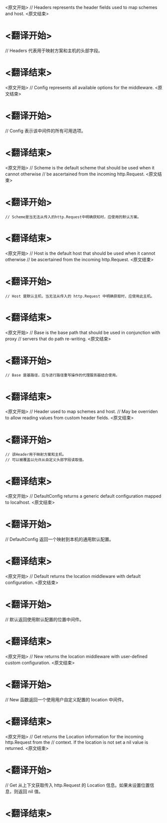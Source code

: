 
<原文开始>
// Headers represents the header fields used to map schemes and host.
<原文结束>

# <翻译开始>
// Headers 代表用于映射方案和主机的头部字段。
# <翻译结束>


<原文开始>
// Config represents all available options for the middleware.
<原文结束>

# <翻译开始>
// Config 表示该中间件的所有可用选项。
# <翻译结束>


<原文开始>
	// Scheme is the default scheme that should be used when it cannot otherwise
	// be ascertained from the incoming http.Request.
<原文结束>

# <翻译开始>
	// Scheme是当无法从传入的http.Request中明确获知时，应使用的默认方案。
# <翻译结束>


<原文开始>
	// Host is the default host that should be used when it cannot otherwise
	// be ascertained from the incoming http.Request.
<原文结束>

# <翻译开始>
	// Host 是默认主机，当无法从传入的 http.Request 中明确获取时，应使用此主机。
# <翻译结束>


<原文开始>
	// Base is the base path that should be used in conjunction with proxy
	// servers that do path re-writing.
<原文结束>

# <翻译开始>
	// Base 是基路径，应与进行路径重写操作的代理服务器结合使用。
# <翻译结束>


<原文开始>
	// Header used to map schemes and host.
	// May be overriden to allow reading values from custom header fields.
<原文结束>

# <翻译开始>
	// 该Header用于映射方案和主机。
	// 可以被覆盖以允许从自定义头部字段读取值。
# <翻译结束>


<原文开始>
// DefaultConfig returns a generic default configuration mapped to localhost.
<原文结束>

# <翻译开始>
// DefaultConfig 返回一个映射到本机的通用默认配置。
# <翻译结束>


<原文开始>
// Default returns the location middleware with default configuration.
<原文结束>

# <翻译开始>
// 默认返回使用默认配置的位置中间件。
# <翻译结束>


<原文开始>
// New returns the location middleware with user-defined custom configuration.
<原文结束>

# <翻译开始>
// New 函数返回一个使用用户自定义配置的 location 中间件。
# <翻译结束>


<原文开始>
// Get returns the Location information for the incoming http.Request from the
// context. If the location is not set a nil value is returned.
<原文结束>

# <翻译开始>
// Get 从上下文获取传入 http.Request 的 Location 信息。如果未设置位置信息，则返回 nil 值。
# <翻译结束>

